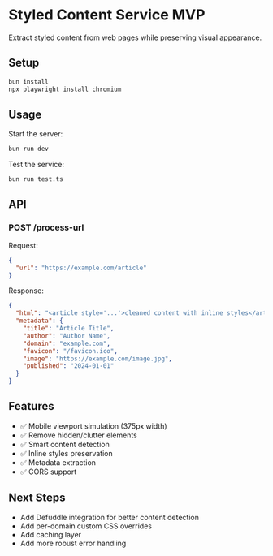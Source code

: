 # Styled Content Service MVP

Extract styled content from web pages while preserving visual appearance.

## Setup

```bash
bun install
npx playwright install chromium
```

## Usage

Start the server:
```bash
bun run dev
```

Test the service:
```bash
bun run test.ts
```

## API

### POST /process-url

Request:
```json
{
  "url": "https://example.com/article"
}
```

Response:
```json
{
  "html": "<article style='...'>cleaned content with inline styles</article>",
  "metadata": {
    "title": "Article Title",
    "author": "Author Name",
    "domain": "example.com",
    "favicon": "/favicon.ico",
    "image": "https://example.com/image.jpg",
    "published": "2024-01-01"
  }
}
```

## Features

- ✅ Mobile viewport simulation (375px width)
- ✅ Remove hidden/clutter elements  
- ✅ Smart content detection
- ✅ Inline styles preservation
- ✅ Metadata extraction
- ✅ CORS support

## Next Steps

- Add Defuddle integration for better content detection
- Add per-domain custom CSS overrides
- Add caching layer
- Add more robust error handling